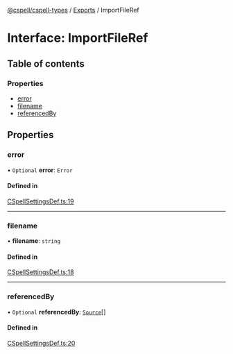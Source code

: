 [@cspell/cspell-types](../README.md) / [Exports](../modules.md) / ImportFileRef

# Interface: ImportFileRef

## Table of contents

### Properties

- [error](ImportFileRef.md#error)
- [filename](ImportFileRef.md#filename)
- [referencedBy](ImportFileRef.md#referencedby)

## Properties

### error

• `Optional` **error**: `Error`

#### Defined in

[CSpellSettingsDef.ts:19](https://github.com/streetsidesoftware/cspell/blob/c69f8c4/packages/cspell-types/src/CSpellSettingsDef.ts#L19)

___

### filename

• **filename**: `string`

#### Defined in

[CSpellSettingsDef.ts:18](https://github.com/streetsidesoftware/cspell/blob/c69f8c4/packages/cspell-types/src/CSpellSettingsDef.ts#L18)

___

### referencedBy

• `Optional` **referencedBy**: [`Source`](../modules.md#source)[]

#### Defined in

[CSpellSettingsDef.ts:20](https://github.com/streetsidesoftware/cspell/blob/c69f8c4/packages/cspell-types/src/CSpellSettingsDef.ts#L20)
